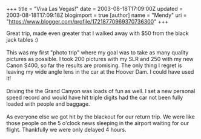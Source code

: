 +++
title = "Viva Las Vegas!"
date = 2003-08-18T17:09:00Z
updated = 2003-08-18T17:09:18Z
blogimport = true 
[author]
	name = "Mendy"
	uri = "https://www.blogger.com/profile/17218770969370736300"
+++

Great trip, made even greater that I walked away with $50 from the black jack tables :) 
<br />
<br />This was my first "photo trip" where my goal was to take as many quality pictures as possible. I took 200 pictures with my SLR and 250 with my new Canon S400, so far the results are promising. The only thing I regret is leaving my wide angle lens in the car at the Hoover Dam. I could have used it! 
<br />
<br />Driving the the Grand Canyon was loads of fun as well. I set a new personal speed record and would have hit triple digits had the car not been fully loaded with people and baggage. 
<br />
<br />As everyone else we got hit by the blackout for our return trip. We were like those people on the 5 o'clock news sleeping in the airport waiting for our flight. Thankfully we were only delayed 4 hours.
